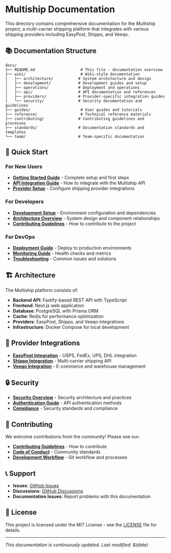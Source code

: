 # Multiship Documentation

This directory contains comprehensive documentation for the Multiship project, a multi-carrier shipping platform that integrates with various shipping providers including EasyPost, Shippo, and Veeqo.

## 📚 Documentation Structure

```
docs/
├── README.md                    # This file - documentation overview
├── wiki/                        # Wiki-style documentation
│   ├── architecture/           # System architecture and design
│   ├── development/            # Development guides and setup
│   ├── operations/             # Deployment and operations
│   ├── api/                    # API documentation and references
│   ├── providers/              # Provider-specific integration guides
│   └── security/               # Security documentation and guidelines
├── guides/                      # User guides and tutorials
├── reference/                   # Technical reference materials
├── contributing/               # Contributing guidelines and processes
├── standards/                  # Documentation standards and templates
└── team/                       # Team-specific documentation
```

## 🚀 Quick Start

### For New Users
- **[Getting Started Guide](./guides/getting-started.md)** - Complete setup and first steps
- **[API Integration Guide](./guides/api-integration.md)** - How to integrate with the Multiship API
- **[Provider Setup](./guides/provider-setup.md)** - Configure shipping provider integrations

### For Developers
- **[Development Setup](./wiki/development/setup.md)** - Environment configuration and dependencies
- **[Architecture Overview](./wiki/architecture/overview.md)** - System design and component relationships
- **[Contributing Guidelines](./contributing/README.md)** - How to contribute to the project

### For DevOps
- **[Deployment Guide](./wiki/operations/deployment.md)** - Deploy to production environments
- **[Monitoring Guide](./wiki/operations/monitoring.md)** - Health checks and metrics
- **[Troubleshooting](./wiki/operations/troubleshooting.md)** - Common issues and solutions

## 🏗️ Architecture

The Multiship platform consists of:

- **Backend API**: Fastify-based REST API with TypeScript
- **Frontend**: Next.js web application
- **Database**: PostgreSQL with Prisma ORM
- **Cache**: Redis for performance optimization
- **Providers**: EasyPost, Shippo, and Veeqo integrations
- **Infrastructure**: Docker Compose for local development

## 🔌 Provider Integrations

- **[EasyPost Integration](./wiki/providers/easypost.md)** - USPS, FedEx, UPS, DHL integration
- **[Shippo Integration](./wiki/providers/shippo.md)** - Multi-carrier shipping API
- **[Veeqo Integration](./wiki/providers/veeqo.md)** - E-commerce and warehouse management

## 🔒 Security

- **[Security Overview](./wiki/security/overview.md)** - Security architecture and practices
- **[Authentication Guide](./wiki/security/authentication.md)** - API authentication methods
- **[Compliance](./wiki/security/compliance.md)** - Security standards and compliance

## 🤝 Contributing

We welcome contributions from the community! Please see our:
- **[Contributing Guidelines](./contributing/README.md)** - How to contribute
- **[Code of Conduct](./contributing/code-of-conduct.md)** - Community standards
- **[Development Workflow](./contributing/workflow.md)** - Git workflow and processes

## 📞 Support

- **Issues**: [GitHub Issues](https://github.com/your-org/multiship/issues)
- **Discussions**: [GitHub Discussions](https://github.com/your-org/multiship/discussions)
- **Documentation Issues**: Report problems with this documentation

## 📝 License

This project is licensed under the MIT License - see the [LICENSE](../LICENSE) file for details.

---

*This documentation is continuously updated. Last modified: $(date)*